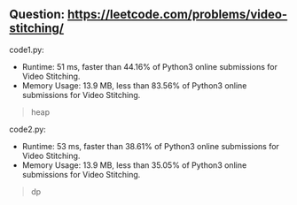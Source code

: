 ## Question: https://leetcode.com/problems/video-stitching/

code1.py:
* Runtime: 51 ms, faster than 44.16% of Python3 online submissions for Video Stitching.
* Memory Usage: 13.9 MB, less than 83.56% of Python3 online submissions for Video Stitching.
> heap

code2.py:
* Runtime: 53 ms, faster than 38.61% of Python3 online submissions for Video Stitching.
* Memory Usage: 13.9 MB, less than 35.05% of Python3 online submissions for Video Stitching.
> dp